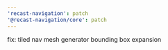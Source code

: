 ```yaml
---
'recast-navigation': patch
'@recast-navigation/core': patch
---
```


fix: tiled nav mesh generator bounding box expansion
